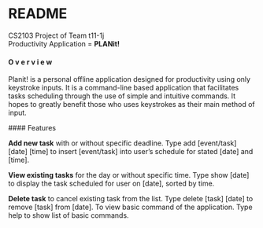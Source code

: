 # README
CS2103 Project of Team t11-1j<br>
Productivity Application = **PLANit!** <br>
#### O v e r v i e w
<p>
Planit! is a personal offline application designed for productivity using only keystroke inputs. It is a command-line based application that facilitates tasks scheduling through the use of simple and intuitive commands. It hopes to greatly benefit those who uses keystrokes as their main method of input.
</p>
#### Features
<p>
<b>Add new task</b> with or without specific deadline. Type add [event/task] [date] [time] to insert [event/task] into user’s schedule for stated [date] and [time].
</p> <p>
<b>View existing tasks</b> for the day or without specific time. Type show [date] to display the task scheduled for user on [date], sorted by time.
</p> <p>
<b>Delete task</b> to cancel existing task from the list. Type delete [task] [date] to remove [task] from [date].
To view basic command of the application. Type help to show list of basic commands.
</p>
